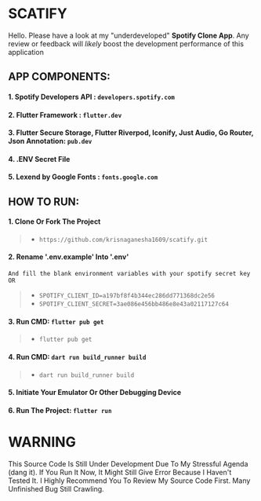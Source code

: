 # SCATIFY

Hello. Please have a look at my "underdeveloped" **Spotify Clone App**.
Any review or feedback will _likely_ boost the development performance of this application

## APP COMPONENTS:

#### 1. Spotify Developers API : `developers.spotify.com`

#### 2. Flutter Framework : `flutter.dev`

#### 3. Flutter Secure Storage, Flutter Riverpod, Iconify, Just Audio, Go Router, Json Annotation: `pub.dev`

#### 4. .ENV Secret File

#### 5. Lexend by Google Fonts : `fonts.google.com`

## HOW TO RUN:

#### 1. Clone Or Fork The Project

> - `https://github.com/krisnaganesha1609/scatify.git`

#### 2. Rename '.env.example' Into '.env'

`And fill the blank environment variables with your spotify secret key OR`

> - `SPOTIFY_CLIENT_ID=a197bf8f4b344ec286dd771368dc2e56`
> - `SPOTIFY_CLIENT_SECRET=3ae086e456bb486e8e43a02117127c64`

#### 3. Run CMD: `flutter pub get`

> - `flutter pub get`

#### 4. Run CMD: `dart run build_runner build`

> - `dart run build_runner build`

#### 5. Initiate Your Emulator Or Other Debugging Device

#### 6. Run The Project: `flutter run`

# WARNING

This Source Code Is Still Under Development Due To My Stressful Agenda (dang it).
If You Run It Now, It Might Still Give Error Because I Haven't Tested It.
I Highly Recommend You To Review My Source Code First. Many Unfinished Bug Still Crawling.
